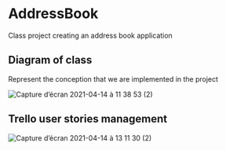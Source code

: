 # AddressBook
Class project creating an address book application

## Diagram of class
Represent the conception that we are implemented in the project

![Capture d’écran 2021-04-14 à 11 38 53 (2)](https://user-images.githubusercontent.com/9609106/114750882-7a39f680-9d22-11eb-9e1a-b8a175478956.png)

## Trello user stories management

![Capture d’écran 2021-04-14 à 13 11 30 (2)](https://user-images.githubusercontent.com/9609106/114751969-d05b6980-9d23-11eb-8172-1e2c4d1d21ae.png)




